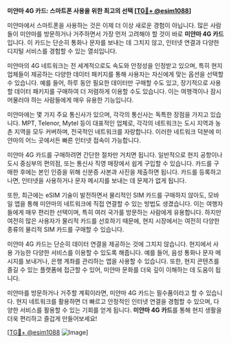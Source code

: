 **미얀마 4G 카드: 스마트폰 사용을 위한 최고의 선택 [[TG💪+ @esim1088](https://t.me/s/esim1088)]**

미얀마에서 스마트폰을 사용하는 것은 이제 더 이상 새로운 경험이 아닙니다. 많은 사람들이 미얀마를 방문하거나 거주하면서 가장 먼저 고려해야 할 것이 바로 **미얀마 4G 카드**입니다. 이 카드는 단순히 통화나 문자를 보내는 데 그치지 않고, 인터넷 연결과 다양한 디지털 서비스를 경험할 수 있는 열쇠입니다.

미얀마의 4G 네트워크는 전 세계적으로도 속도와 안정성을 인정받고 있으며, 특히 현지 업체들이 제공하는 다양한 데이터 패키지를 통해 사용자는 자신에게 맞는 옵션을 선택할 수 있습니다. 예를 들어, 하루 동안 필요한 데이터만 구매할 수도 있고, 장기적으로 사용할 데이터 패키지를 구매하여 더 저렴하게 이용할 수도 있습니다. 이는 여행객이나 잠시 머물러야 하는 사람들에게 매우 유용한 기능입니다.

미얀마에는 몇 가지 주요 통신사가 있으며, 각각의 통신사는 독특한 장점을 가지고 있습니다. MPT, Telenor, Mytel 등이 대표적인 업체로, 각각의 네트워크는 도시 지역과 농촌 지역을 모두 커버하며, 전국적인 네트워크를 자랑합니다. 이러한 네트워크 덕분에 미얀마의 어느 곳에서든 빠른 인터넷 접속이 가능합니다.

미얀마 4G 카드를 구매하려면 간단한 절차만 거치면 됩니다. 일반적으로 현지 공항이나 도시 중심부의 편의점, 또는 통신사 직영 매장에서 쉽게 구입할 수 있습니다. 카드를 구매한 후에는 본인 인증을 위해 신분증 사본과 사진을 제출하면 됩니다. 카드를 등록하고 나면, 인터넷을 사용하거나 문자 메시지를 보내는 데 문제가 없게 됩니다.

또한, 최근에는 eSIM 기술이 발전하면서 물리적인 SIM 카드를 구매하지 않아도, 모바일 앱을 통해 미얀마의 네트워크에 직접 연결할 수 있는 방법도 생겼습니다. 이는 여행자들에게 매우 편리한 선택이며, 특히 여러 국가를 방문하는 사람에게 유용합니다. 하지만 여전히 많은 사용자가 물리적 카드를 선호하기 때문에, 현지 시장에서는 여전히 다양한 종류의 물리적 SIM 카드를 구매할 수 있습니다.

미얀마 4G 카드는 단순히 데이터 연결을 제공하는 것에 그치지 않습니다. 현지에서 사용 가능한 다양한 서비스를 이용할 수 있도록 해줍니다. 예를 들어, 음성 통화나 문자 메시지를 보내거나, 은행 계좌를 관리하는 앱을 사용할 수 있습니다. 또한, 현지 콘텐츠를 즐길 수 있는 플랫폼에 접근할 수 있어, 미얀마 문화를 더욱 깊이 이해하는 데 도움이 됩니다.

미얀마를 방문하거나 거주할 계획이라면, 미얀마 4G 카드는 필수품이라고 할 수 있습니다. 현지 네트워크를 활용하면 더 빠르고 안정적인 인터넷 연결을 경험할 수 있으며, 다양한 서비스를 활용할 수 있는 기회를 얻게 됩니다. **미얀마 4G 카드**를 통해 현지 생활을 더욱 편리하고 즐겁게 만들어보세요!

[[TG💪+ @esim1088](https://t.me/s/esim1088) ![Image](https://i.postimg.cc/Y0z9fWf4/image.png)]